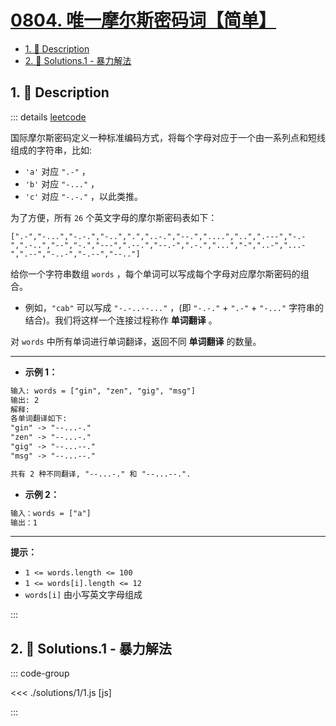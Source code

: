 # [0804. 唯一摩尔斯密码词【简单】](https://github.com/Tdahuyou/TNotes.leetcode/tree/main/notes/0804.%20%E5%94%AF%E4%B8%80%E6%91%A9%E5%B0%94%E6%96%AF%E5%AF%86%E7%A0%81%E8%AF%8D%E3%80%90%E7%AE%80%E5%8D%95%E3%80%91)

<!-- region:toc -->

- [1. 📝 Description](#1--description)
- [2. 🎯 Solutions.1 - 暴力解法](#2--solutions1---暴力解法)

<!-- endregion:toc -->

## 1. 📝 Description

::: details [leetcode](https://leetcode.cn/problems/unique-morse-code-words/)

国际摩尔斯密码定义一种标准编码方式，将每个字母对应于一个由一系列点和短线组成的字符串，比如:

- `'a'` 对应 `".-"` ，
- `'b'` 对应 `"-..."` ，
- `'c'` 对应 `"-.-."` ，以此类推。

为了方便，所有 `26` 个英文字母的摩尔斯密码表如下：

`[".-","-...","-.-.","-..",".","..-.","--.","....","..",".---","-.-",".-..","--","-.","---",".--.","--.-",".-.","...","-","..-","...-",".--","-..-","-.--","--.."]`

给你一个字符串数组 `words` ，每个单词可以写成每个字母对应摩尔斯密码的组合。

- 例如，`"cab"` 可以写成 `"-.-..--..."` ，(即 `"-.-."` + `".-"` + `"-..."` 字符串的结合)。我们将这样一个连接过程称作 **单词翻译** 。

对 `words` 中所有单词进行单词翻译，返回不同 **单词翻译** 的数量。

---

- **示例 1：**

```txt
输入: words = ["gin", "zen", "gig", "msg"]
输出: 2
解释:
各单词翻译如下:
"gin" -> "--...-."
"zen" -> "--...-."
"gig" -> "--...--."
"msg" -> "--...--."

共有 2 种不同翻译, "--...-." 和 "--...--.".
```

- **示例 2：**

```txt
输入：words = ["a"]
输出：1
```

---

**提示：**

- `1 <= words.length <= 100`
- `1 <= words[i].length <= 12`
- `words[i]` 由小写英文字母组成

:::

## 2. 🎯 Solutions.1 - 暴力解法

::: code-group

<<< ./solutions/1/1.js [js]

:::
